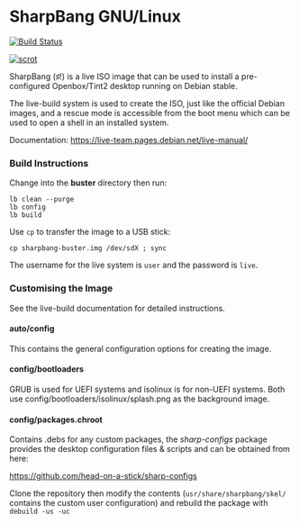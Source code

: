 # SharpBang GNU/Linux

[![Build Status](https://travis-ci.com/Head-on-a-Stick/SharpBang.svg?branch=master)](https://travis-ci.com/Head-on-a-Stick/SharpBang)

[![scrot](https://head-on-a-stick.github.io/scrot.webp)](https://head-on-a-stick.github.io/scrot.webp)

SharpBang (♯!) is a live ISO image that can be used to install a pre-configured Openbox/Tint2 desktop running on Debian stable.

The live-build system is used to create the ISO, just like the official Debian images, and a rescue mode is accessible from the boot menu which can be used to open a shell in an installed system.

Documentation: https://live-team.pages.debian.net/live-manual/

### Build Instructions

Change into the **buster** directory then run:
```
lb clean --purge
lb config
lb build
```
Use `cp` to transfer the image to a USB stick:
```
cp sharpbang-buster.img /dev/sdX ; sync
```
The username for the live system is `user` and the password is `live`.

### Customising the Image

See the live-build documentation for detailed instructions.

#### auto/config

This contains the general configuration options for creating the image.

#### config/bootloaders

GRUB is used for UEFI systems and isolinux is for non-UEFI systems. Both use config/bootloaders/isolinux/splash.png as the background image.

#### config/packages.chroot

Contains .debs for any custom packages, the *sharp-configs* package provides the desktop configuration files & scripts and can be obtained from here:

https://github.com/head-on-a-stick/sharp-configs

Clone the repository then modify the contents (`usr/share/sharpbang/skel/` contains the custom user configuration) and rebuild the package with `debuild -us -uc`

